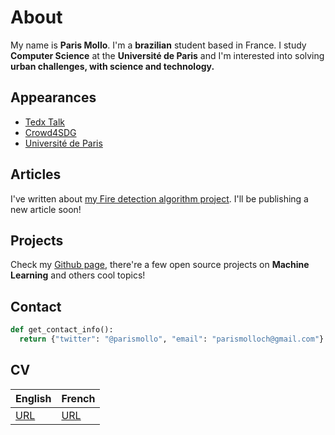 # About
My name is **Paris Mollo**. I'm a **brazilian** student based in France. I study **Computer Science** at the **Université de Paris** and I'm 
interested into solving **urban challenges, with science and technology.** 

## Appearances
* [Tedx Talk](https://www.ted.com/talks/paris_mollo_trace_its_own_way/transcript?language=fr)
* [Crowd4SDG](https://crowd4sdg.eu/wp-content/uploads/2021/03/Onepager_Potamoi.pdf)
* [Université de Paris](https://u-paris.fr/des-etudiants-mobilises-autour-des-enjeux-climatiques/)

## Articles
I've written about [my Fire detection algorithm project](https://parismollochristondis.medium.com/fire-hazard-detection-with-convolutional-neural-networks-ef92dbb89256). I'll be publishing a new article soon!

## Projects
Check my [Github page](https://github.com/parismollo), there're a few open source projects on **Machine Learning** and others cool topics!

## Contact 
```python
def get_contact_info():
  return {"twitter": "@parismollo", "email": "parismolloch@gmail.com"}
```

## CV

English | French
------------ | -------------
[URL](https://github.com/parismollo/parismollo.github.io/blob/main/cv%2021%20english%20version.pdf) | [URL](https://github.com/parismollo/parismollo.github.io/blob/main/cv%2021%20french.pdf)
